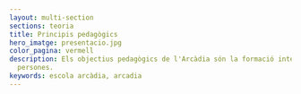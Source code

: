 ```yaml
---
layout: multi-section
sections: teoria
title: Principis pedagògics
hero_imatge: presentacio.jpg
color_pagina: vermell
description: Els objectius pedagògics de l'Arcàdia són la formació integral de les
  persones.
keywords: escola arcàdia, arcadia
---
```


